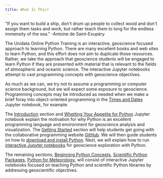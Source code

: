 ```yaml
---
title: What Is This?
---
```


"If you want to build a ship, don't drum up people to collect wood and don't assign them tasks and work, but rather teach them to long for the endless immensity of the sea." -Antoine de Saint-Exupéry

The Unidata Online Python Training is an interactive, geoscience focused approach to learning Python. There are many excellent books and web sites to learn Python, and this effort does not aim to duplicate those resources. Rather, we take the approach that geoscience students will be engaged to learn Python if they are presented with material that is relevant to the fields of atmospheric and oceanic science. The interactive Jupyter notebooks attempt to cast programming concepts with geoscience objectives.

As much as we can, we try not to assume a programming or computer science background, but we will expect some exposure to geoscience. Programming concepts may be introduced as needed when we make a brief foray into object-oriented programming in the [Times and Dates](https://nbviewer.jupyter.org/github/Unidata/online-python-training/blob/master/notebooks/Times%20and%20Dates.ipynb) Jupyter notebook, for example.

The [Introduction](../intro-to-python#introduction) section and [Whetting Your Appetite for Python](http://nbviewer.jupyter.org/github/Unidata/online-python-training/blob/master/notebooks/Whetting%2520Your%2520Appetite%2520for%2520Python.ipynb) Jupyter notebook explain the motivation for why Python is an excellent programming language and environment for geoscience analysis and visualization. The [Getting Started](../intro-to-python#getting-started) section will help students get going with the collaborative programming website [GitHub](https://github.com/Unidata). We will then guide students on how to [download and install Python](../intro-to-python#getting-started). Next, we will explain how to run [interactive Jupyter notebooks](../intro-to-python#getting-started) for geoscience exploration with Python.

The remaining sections, [Beginning Python Concepts](../intro-to-python#beginning-python-concepts), [Scientific Python Packages](../intro-to-python#scientific-python-packages), [Python for Meteorology](../intro-to-python#python-for-meteorology), will consist of interactive Jupyter notebooks focused on teaching Python and scientific Python libraries by addressing geoscientific objectives.
